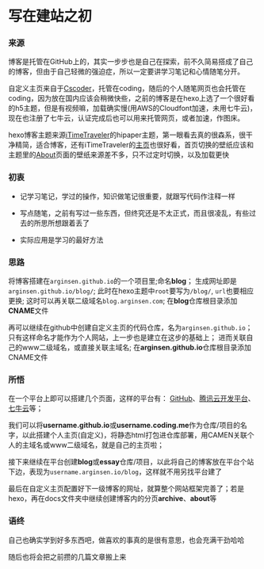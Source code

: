 写在建站之初
===

### 来源

博客是托管在GitHub上的，其实一步步也是自己在探索，前不久简易搭成了自己的博客，但由于自己轻微的强迫症，所以一定要讲学习笔记和心情随笔分开。

自定义主页来自于[Cscoder](https://csdoker.com/)，托管在coding，随后的个人随笔网页也会托管在coding，因为放在国内应该会稍微快些，之前的博客是在hexo上选了一个很好看的h5主题，但是有视频嘛，加载确实慢(用AWS的Cloudfont加速，未用七牛云)，现在也注册了七牛云，认证完成后也可以用来托管网页，或者加速，作图床。

hexo博客主题来源[iTimeTraveler](https://itimetraveler.github.io/hexo-theme-hipaper/)的hipaper主题，第一眼看去真的很森系，很干净精简，适合博客，还有iTimeTraveler的[主页](https://itimetraveler.github.io)也很好看，首页切换的壁纸应该和主题里的[About](https://itimetraveler.github.io/hexo-theme-hipaper/about/)页面的壁纸来源差不多，只不过定时切换，以及加载更快

### 初衷

+ 记学习笔记，学过的操作，知识做笔记很重要，就跟写代码作注释一样

+ 写点随笔，之前有写过一些东西，但终究还是不太正式，而且很凌乱，有些过去的所思所想跟着丢了

+ 实际应用是学习的最好方法 

### 思路

将博客搭建在`arginsen.github.io`的一个项目里;命名**blog**；
生成网址即是`arginsen.github.io/blog/`;
此时在hexo主题中`root`要写为`/blog/`, `url`也要相应更换;
这时可以再关联二级域名`blog.arginsen.com`;
在**blog**仓库根目录添加**CNAME**文件

再可以继续在github中创建自定义主页的代码仓库，名为`arginsen.github.io`；
只有这样命名才能作为个人网站，上一步也是建立在这步的基础上；
进而关联自己的www二级域名，或直接关联主域名;
在**arginsen.github.io**仓库根目录添加CNAME文件

### 所悟

在一个平台上即可以搭建几个页面，这样的平台有：
[GitHub](https://github.com)、[腾讯云开发平台](https://dev.tencent.com/)、[七牛云](https://portal.qiniu.com)等；

我们可以将**username.github.io**或**username.coding.me**作为仓库/项目的名字，以此搭建个人主页(自定义)，将静态html打包进仓库部署，用CAMEN关联个人的主域名或www二级域名，就是自己的主页啦；

接下来继续在平台创建**blog**或**essay**仓库/项目，以此将自己的博客放在平台个站下边，表现为`username.arginsen.io/blog`，这样就不用另找平台建了

最后在自定义主页配置好下一级博客的网址，就算整个网站框架完善了；若是hexo，再在docs文件夹中继续创建博客内的分页**archive**、**about**等

### 语终

自己也确实学到好多东西吧，做喜欢的事真的是很有意思，也会充满干劲哈哈

随后也将会把之前攒的几篇文章搬上来